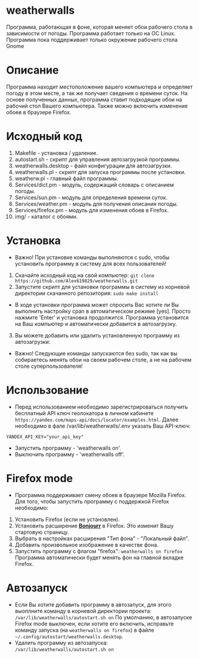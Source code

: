 # weatherwalls
Программа, работающая в фоне, которая меняет обои рабочего стола в зависимости от погоды.
Программа работает только на OC Linux.
Программа пока поддерживает только окружение рабочего стола Gnome
# Описание
Программа находит местоположение вашего компьютера и определяет погоду в этом месте, а так же получает сведения о времени суток.
На основе полученных данных, программа ставит подходящие обои на рабочий стол Вашего компьютера.
Также можно включить изменение обоев в браузере Firefox.
# Исходный код
1. Makefile - установка / удаление.
2. autostart.sh - скрипт для управления автозагрузкой программы.
3. weatherwalls.desktop - файл конфигурации для автозагрузки.
4. weatherwalls.pl - скрипт для запуска программы после установки.
5. weatherw.pl - главный файл программы.
6. Services/dict.pm - модуль, содержащий словарь с описанием погоды.
7. Services/sun.pm - модуль для определения времени суток.
8. Services/weather.pm - модуль для получения описания погоды.
9. Services/firefox.pm - модуль для изменения обоев в Firefox.
9. img/ - каталог с обоями.
# Установка
* Важно! При установке команды выполняются с sudo, чтобы установить программу в систему для всех пользователей!
1. Скачайте исходный код на свой компьютер:
```git clone https://github.com/Alex619829/weatherwalls.git```
2. Запустите скрипт для установки программы в систему из корневой директории скачанного репозитория:
```sudo make install```
* В ходе установки программа может спросить Вас хотите ли Вы выполнить настройку cpan в автоматическом режиме [yes]. Просто нажмите 'Enter' и установка продолжится.
Программа установится на Ваш компьютер и автоматически добавится в автозагрузку.
3. Вы можете добавить или удалить установленную программу из автозагрузки:
* Важно! Следующие команды запускаются без sudo, так как вы собираетесь менять обои на своем рабочем столе, а не на рабочем столе суперпользователя!
#  Использование
* Перед использованием необходимо зарегистрироваться получить бесплатный API ключ геолокатора в личном кабинете `https://yandex.com/maps-api/docs/locator/examples.html`.
Далее необходимо в фале /var/lib/weatherwalls/.env указать Ваш API-ключ:
```
YANDEX_API_KEY="your_api_key"
``` 
* Запустить программу - 'weatherwalls on'.
* Выключить программу - 'weatherwalls off'.
# Firefox mode
* Программа поддерживает смену обоев в браузере Mozilla Firefox.
Для того, чтобы запустить программу с поддержкой Firefox необходимо:
1. Установить Firefox (если не установлен).
2. Установить расширение **[Bonjourr](https://addons.mozilla.org/ru/firefox/addon/bonjourr-startpage/)** в Firefox. Это изменит Вашу стартовую страницу.
3. Выбрать в настройках расширения "Тип фона" - "Локальный файл".
4. Добавить произвольное изображение в качестве фона.
5. Запустить программу с флагом "firefox":
```weatherwalls on firefox```
Программа автоматически будет менять фон на главной вкладке Firefox.
# Автозапуск
* Если Вы хотите добавить программу в автозапуск, для этого выоплните команду в корневой директории проекта:
```/var/lib/weatherwalls/autostart.sh on```
По умолчанию, в автозапуске Firefox mode выключен, если хотите его включить, исправьте команду запуска (на ```weatherwalls on firefox```) в файле `~/.config/autostart/weatherwalls.desktop`.
* Удалить программу из автозапуска:
```/var/lib/weatherwalls/autostart.sh on```

